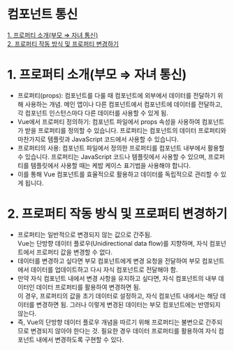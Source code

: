 # 컴포넌트 통신
[1. 프로퍼티 소개(부모 ⇒ 자녀 통신)](#1-프로퍼티-소개부모-⇒-자녀-통신)  
[2. 프로퍼티 작동 방식 및 프로퍼티 변경하기](#2-프로퍼티-작동-방식-및-프로퍼티-변경하기)  
[]()  

# 1. 프로퍼티 소개(부모 ⇒ 자녀 통신)

- 프로퍼티(props): 컴포넌트를 다룰 때 컴포넌트에 외부에서 데이터를 전달하기 위해 사용하는 개념. 메인 앱이나 다른 컴포넌트에서 컴포넌트에 데이터를 전달하고, 각 컴포넌트 인스턴스마다 다른 데이터를 사용할 수 있게 됨.
- Vue에서 프로퍼티 정의하기: 컴포넌트 파일에서 props 속성을 사용하여 컴포넌트가 받을 프로퍼티를 정의할 수 있습니다. 프로퍼티는 컴포넌트의 데이터 프로퍼티와 마찬가지로 템플릿과 JavaScript 코드에서 사용할 수 있습니다.
- 프로퍼티의 사용: 컴포넌트 파일에서 정의한 프로퍼티를 컴포넌트 내부에서 활용할 수 있습니다. 프로퍼티는 JavaScript 코드나 템플릿에서 사용할 수 있으며, 프로퍼티를 템플릿에서 사용할 때는 케밥 케이스 표기법을 사용해야 합니다.
- 이를 통해 Vue 컴포넌트를 효율적으로 활용하고 데이터를 독립적으로 관리할 수 있게 됩니다.

# 2. 프로퍼티 작동 방식 및 프로퍼티 변경하기

- 프로퍼티는 일반적으로 변경되지 않는 값으로 간주됨.   
Vue는 단방향 데이터 플로우(Unidirectional data flow)를 지향하며, 자식 컴포넌트에서 프로퍼티 값을 변경할 수 없다.
- 데이터를 변경하고 싶다면 부모 컴포넌트에게 변경 요청을 전달하여 부모 컴포넌트에서 데이터를 업데이트하고 다시 자식 컴포넌트로 전달해야 함.
- 만약 자식 컴포넌트 내에서 변경 사항을 유지하고 싶다면, 자식 컴포넌트의 내부 데이터인 데이터 프로퍼티를 활용하여 변경하면 됨.   
이 경우, 프로퍼티의 값을 초기 데이터로 설정하고, 자식 컴포넌트 내에서는 해당 데이터를 변경하면 됨. 그러나 이렇게 변경된 데이터는 부모 컴포넌트에는 반영되지 않는다.
- 즉, Vue의 단방향 데이터 플로우 개념을 따르기 위해 프로퍼티는 불변으로 간주되므로 변경되지 않아야 한다는 것. 필요한 경우 데이터 프로퍼티를 활용하여 자식 컴포넌트 내에서 변경하도록 구현할 수 있다.